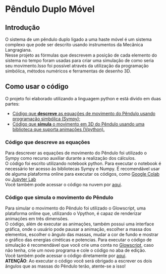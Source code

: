 # Pêndulo Duplo Móvel
## Introdução
O sistema de um pêndulo duplo ligado a uma haste móvel é um sistema complexo que pode ser descrito usando instrumentos da Mecânica Langragiana.  
Nesse projeto as fórmulas que descrevem a posição de cada elemento do sistema no tempo foram usadas para criar uma simulação de como seria seu movimento.Isso foi possível através da utilização da programação simbólica, métodos numéricos e ferramentas de desenho 3D.
## Como usar o código
O projeto foi elaborado utilizando a linguagem python e está divido em duas partes:
* [Código que **descreve** as equações de movimento do Pêndulo usando programação simbólica (Sympy);](https://github.com/VictorPPF/PenduloDuploMovel/tree/main#c%C3%B3digo-que-descreve-as-equa%C3%A7%C3%B5es)
* [Código que **simula** o movimento em 3D do Pêndulo usando uma biblioteca que suporta animações (Vpython).](https://github.com/VictorPPF/PenduloDuploMovel#c%C3%B3digo-que-simula-o-movimento-do-p%C3%AAndulo)

### Código que descreve as equações
Para descrever as equações de movimento do Pêndulo foi utilizado o Sympy como recurso auxiliar durante a realização dos cálculos.  
O código foi escrito utilizando notebook python. Para executar o notebook é necessário ter acesso às bibliotecas Sympy e Numpy. É recomendável usar de alguma plataforma online para executar os códigos, como [Google Colab](https://colab.research.google.com/?utm_source=scs-index) ou [Jupyter Lab](https://jupyter.org/try-jupyter/lab/)   
Você também pode acessar o código na nuvem por [aqui](https://colab.research.google.com/drive/1caeWvM9ORHY2nHHDVRRtx540s32mEpDJ?usp=sharing).   

### Código que simula o movimento do Pêndulo
Para simular o movimento do Pêndulo foi utilizado o Glowscript, uma plataforma online que, utilizando o Vpython, é capaz de renderizar animações em três dimensões.  
O código, além de executar as animações, também possui uma interface gráfica, onde o usuário pode pausar a animação, escolher a massa dos elementos, escolher o ângulo das massas, mudar a cor de fundo e mostrar o gráfico das energias cinéticas e potencias. 
Para executar o código de simulação é recomendável que você crie uma conta no [Glowscript](https://www.glowscript.org/), caso não tenha, crie um novo programa e cole o código no aba de edição.  
Você também pode acessar o código diretamente por [aqui](https://www.glowscript.org/#/user/victorpinto/folder/MyPrograms/program/PenduloDuploDefinitivo).   
**ATENÇÃO**: Ao executar o código você será obrigado a escrever os dois ângulos que as massas do Pêndulo terão, atente-se a isso! 
